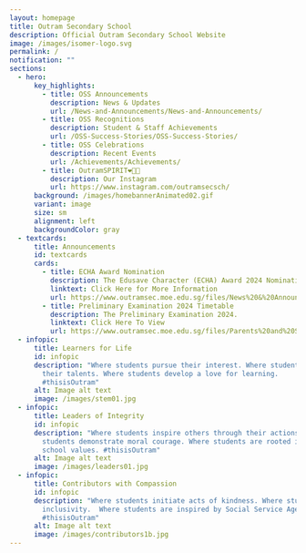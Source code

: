 ```yaml
---
layout: homepage
title: Outram Secondary School
description: Official Outram Secondary School Website
image: /images/isomer-logo.svg
permalink: /
notification: ""
sections:
  - hero:
      key_highlights:
        - title: OSS Announcements
          description: News & Updates
          url: /News-and-Announcements/News-and-Announcements/
        - title: OSS Recognitions
          description: Student & Staff Achievements
          url: /OSS-Success-Stories/OSS-Success-Stories/
        - title: OSS Celebrations
          description: Recent Events
          url: /Achievements/Achievements/
        - title: OutramSPIRIT❤️💛💙
          description: Our Instagram
          url: https://www.instagram.com/outramsecsch/
      background: /images/homebannerAnimated02.gif
      variant: image
      size: sm
      alignment: left
      backgroundColor: gray
  - textcards:
      title: Announcements
      id: textcards
      cards:
        - title: ECHA Award Nomination
          description: The Edusave Character (ECHA) Award 2024 Nomination is now open.
          linktext: Click Here for More Information
          url: https://www.outramsec.moe.edu.sg/files/News%20&%20Announcements/2024_ONLINE_PUBLICITY_INFO.pdf
        - title: Preliminary Examination 2024 Timetable
          description: The Preliminary Examination 2024.
          linktext: Click Here To View
          url: https://www.outramsec.moe.edu.sg/files/Parents%20and%20Students/Students/2024_Prelim_Exam_Timetable_290724.pdf
  - infopic:
      title: Learners for Life
      id: infopic
      description: "Where students pursue their interest. Where students discover
        their talents. Where students develop a love for learning.
        #thisisOutram"
      alt: Image alt text
      image: /images/stem01.jpg
  - infopic:
      title: Leaders of Integrity
      id: infopic
      description: "Where students inspire others through their actions. Where
        students demonstrate moral courage. Where students are rooted in their
        school values. #thisisOutram"
      alt: Image alt text
      image: /images/leaders01.jpg
  - infopic:
      title: Contributors with Compassion
      id: infopic
      description: "Where students initiate acts of kindness. Where students practise
        inclusivity.  Where students are inspired by Social Service Agencies.
        #thisisOutram"
      alt: Image alt text
      image: /images/contributors1b.jpg
---
```

